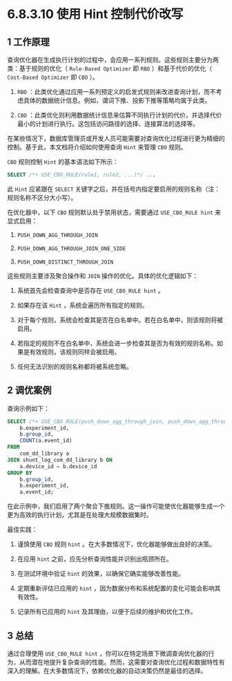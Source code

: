 # 6.8.3.10 使用 Hint 控制代价改写

## 1 工作原理

查询优化器在生成执行计划的过程中，会应用一系列规则。这些规则主要分为两类：基于规则的优化（ `Rule-Based Optimizer` 即 `RBO` ）和基于代价的优化（ `Cost-Based Optimizer` 即 `CBO` ）。

1. `RBO` ：此类优化通过应用一系列预定义的启发式规则来改进查询计划，而不考虑具体的数据统计信息。例如，谓词下推、投影下推等策略均属于此类。

2. `CBO` ：此类优化则利用数据统计信息来估算不同执行计划的代价，并选择代价最小的计划进行执行。这包括访问路径的选择、连接算法的选择等。

在某些情况下，数据库管理员或开发人员可能需要对查询优化过程进行更为精细的控制。基于此，本文档将介绍如何使用查询 `Hint` 来管理 `CBO` 规则。

`CBO` 规则控制 `Hint` 的基本语法如下所示：

```sql
SELECT /*+ USE_CBO_RULE(rule1, rule2, ...)*/ ...
```

此 `Hint` 应紧跟在 `SELECT` 关键字之后，并在括号内指定要启用的规则名称（注：规则名称不区分大小写）。

在优化器中，以下 `CBO` 规则默认处于禁用状态，需要通过 `USE_CBO_RULE hint` 来显式启用：

1. `PUSH_DOWN_AGG_THROUGH_JOIN`

2. `PUSH_DOWN_AGG_THROUGH_JOIN_ONE_SIDE`

3. `PUSH_DOWN_DISTINCT_THROUGH_JOIN`

这些规则主要涉及聚合操作和 `JOIN` 操作的优化。具体的优化逻辑如下：

1. 系统首先会检查查询中是否存在 `USE_CBO_RULE hint` 。

2. 如果存在该 `Hint` ，系统会遍历所有指定的规则。

3. 对于每个规则，系统会检查其是否在白名单中。若在白名单中，则该规则将被启用。

4. 若指定的规则不在白名单中，系统会进一步检查其是否为有效的规则名称。如果是有效规则，该规则同样会被启用。

5. 任何无法识别的规则名称都将被系统忽略。

## 2 调优案例

查询示例如下：

```sql
SELECT /*+ USE_CBO_RULE(push_down_agg_through_join, push_down_agg_through_join_one_side)*/    a.event_id,
    b.experiment_id,
    b.group_id,
    COUNT(a.event_id)
FROM
    com_dd_library a
JOIN shunt_log_com_dd_library b ON
    a.device_id = b.device_id
GROUP BY
    b.group_id,
    b.experiment_id,
    a.event_id;
```

在此示例中，我们启用了两个聚合下推规则。这一操作可能使优化器能够生成一个更为高效的执行计划，尤其是在处理大规模数据集时。

最佳实践：

1. 谨慎使用 `CBO` 规则 `hint` 。在大多数情况下，优化器能够做出良好的决策。

2. 在应用 `hint` 之前，应先分析查询性能并识别出瓶颈所在。

3. 在测试环境中验证 `hint` 的效果，以确保它确实能够改善性能。

4. 定期重新评估已应用的 `hint` ，因为数据分布和系统配置的变化可能会影响其有效性。

5. 记录所有已应用的 `hint` 及其理由，以便于后续的维护和优化工作。

## 3 总结

通过合理使用 `USE_CBO_RULE hint` ，你可以在特定场景下微调查询优化器的行为，从而潜在地提升复杂查询的性能。然而，这需要对查询优化过程和数据特性有深入的理解。在大多数情况下，依赖优化器的自动决策仍然是最佳的选择。
